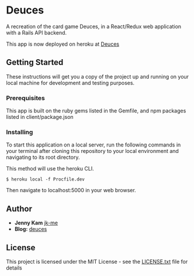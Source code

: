 # Deuces

A recreation of the card game Deuces, in a React/Redux web application with a Rails API backend.

This app is now deployed on heroku at [Deuces](https://deuces-card-game.herokuapp.com/)

## Getting Started

These instructions will get you a copy of the project up and running on your local machine for development and testing purposes.

### Prerequisites

This app is built on the ruby gems listed in the Gemfile, and npm packages listed in client/package.json

### Installing

To start this application on a local server, run the following commands in your terminal after cloning this repository to your local environment and navigating to its root directory.

This method will use the heroku CLI.

```
$ heroku local -f Procfile.dev
```

Then navigate to localhost:5000 in your web browser.

## Author

* **Jenny Kam**
 [jk-me](https://github.com/jk-me)
 * **Blog:** [deuces](https://jk-me.github.io/react_redux_final_project)

## License

This project is licensed under the MIT License - see the [LICENSE.txt](LICENSE.txt) file for details
